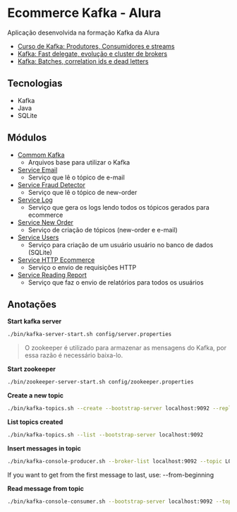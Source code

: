 # Ecommerce Kafka - Alura

Aplicação desenvolvida na formação Kafka da Alura

- [Curso de Kafka: Produtores, Consumidores e streams](https://cursos.alura.com.br/course/kafka-introducao-a-streams-em-microservicos)
- [Kafka: Fast delegate, evolução e cluster de brokers](https://cursos.alura.com.br/course/kafka-cluster-de-microservicos)
- [Kafka: Batches, correlation ids e dead letters](https://cursos.alura.com.br/course/kafka-batches-correlation-ids-e-dead-letters)

## Tecnologias

- Kafka
- Java
- SQLite

## Módulos

- [Commom Kafka](./commom-kafka)
    - Arquivos base para utilizar o Kafka
- [Service Email](./service-email)
    - Serviço que lê o tópico de e-mail
- [Service Fraud Detector](./service-fraud-detector)
    - Serviço que lê o tópico de new-order
- [Service Log](./service-log)
    - Serviço que gera os logs lendo todos os tópicos gerados para ecommerce
- [Service New Order](./service-new-order)
    - Serviço de criação de tópicos (new-order e e-mail)
- [Service Users](./service-users)
    - Serviço para criação de um usuário usuário no banco de dados (SQLite)
- [Service HTTP Ecommerce](./service-http-ecommerce)
    - Serviço o envio de requisições HTTP
- [Service Reading Report](./service-reading-report)
    - Serviço que faz o envio de relatórios para todos os usuários

## Anotações

**Start kafka server**

```bash
./bin/kafka-server-start.sh config/server.properties
```

> O zookeeper é utilizado para armazenar as mensagens do Kafka, por essa razão é necessário baixa-lo.

**Start zookeeper**

```bash
./bin/zookeeper-server-start.sh config/zookeeper.properties
```

**Create a new topic**

```bash
./bin/kafka-topics.sh --create --bootstrap-server localhost:9092 --replication-factor 1 --partitions 1 --topic LOJA_NOVOPEDIDO
```

**List topics created**

```bash
./bin/kafka-topics.sh --list --bootstrap-server localhost:9092
```

**Insert messages in topic**

```bash
./bin/kafka-console-producer.sh --broker-list localhost:9092 --topic LOJA_NOVOPEDIDO
```

If you want to get from the first message to last, use: --from-beginning

**Read message from topic**

```bash
./bin/kafka-console-consumer.sh --bootstrap-server localhost:9092 --topic ECOMMERCE_NEW_ORDER --from-beginning
```